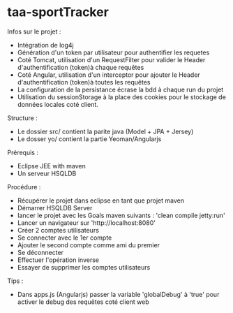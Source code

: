 taa-sportTracker
================

Infos sur le projet :
- Intégration de log4j
- Génération d'un token par utilisateur pour authentifier les requetes
- Coté Tomcat, utilisation d'un RequestFilter pour valider le Header d'authentification (token)à chaque requêtes
- Coté Angular, utilisation d'un interceptor pour ajouter le Header d'authentification (token)à toutes les requêtes
- La configuration de la persistance écrase la bdd à chaque run du projet
- Utilisation du sessionStorage à la place des cookies pour le stockage de données locales coté client.

Structure :
- Le dossier src/ contient la parite java (Model + JPA + Jersey)
- Le dosser yo/ contient la partie Yeoman/Angularjs

Prérequis :
- Eclipse JEE with maven
- Un serveur HSQLDB

Procédure :
- Récupérer le projet dans eclipse en tant que projet maven
- Démarrer HSQLDB Server
- lancer le projet avec les Goals maven suivants : 'clean compile jetty:run'
- Lancer un navigateur sur 'http://localhost:8080'
- Créer 2 comptes utilisateurs
- Se connecter avec le 1er compte
- Ajouter le second compte comme ami du premier
- Se déconnecter
- Effectuer l'opération inverse
- Essayer de supprimer les comptes utilisateurs

Tips :
- Dans apps.js (Angularjs) passer la variable 'globalDebug' à 'true' pour activer le debug des requêtes coté client web
